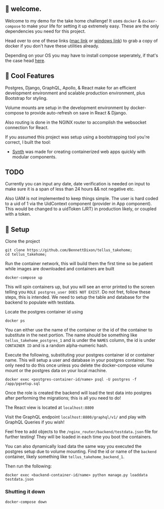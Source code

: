 ## :running: welcome.

Welcome to my demo for the take home challenge! It uses `docker` & `docker-compose` to make your life for setting it up extremely easy. These are the only dependencies you need for this project.

Head over to one of these links
([mac link](https://docs.docker.com/docker-for-mac/install/) or [windows link](https://docs.docker.com/docker-for-windows/install/)) to grab a copy of docker if you don't have these utilities already.

Depending on your OS you may have to install compose seperately, if that's the case head [here](https://docs.docker.com/compose/install/).

## :sparkler: Cool Features

Postgres, Django, GraphQL, Apollo, & React make for an efficient development environment and scalable production environment, plus Bootstrap for styling.

Volume mounts are setup in the development environment by docker-compose to provide auto-refresh on save in React & Django.

Also routing is done in the NGINX router to accomplish the websocket connection for React.

If you assumed this project was setup using a bootstrapping tool you're correct, I built the tool:

- [Synth](https://github.com/bennettdixon/synth) was made for creating containerized web apps quickly with modular components.

## TODO

Currently you can input any date, date verification is needed on input to make sure it is a span of less than 24 hours && not negative etc.

Also UAM is not implemented to keep things simple. The user is hard coded to a uid of 1 via the UidContext component (provider in App component). This would be changed to a uidToken (JRT) in production likely, or coupled with a token.

## :wrench: Setup

Clone the project

```
git clone https://github.com/BennettDixon/tellus_takehome;
cd tellus_takehome;
```

Run the container network, this will build them the first time so be patient while images are downloaded and containers are built

```
docker-compose up
```

This will spin containers up, but you will see an error printed to the screen telling you `ROLE postgres_user DOES NOT EXIST`. Do not fret, follow these steps, this is intended. We need to setup the table and database for the backend to populate with testdata.

Locate the postgres container id using

```
docker ps
```

You can either use the name of the container or the id of the container to substitute in the next portion. The name should be something like `tellus_takehome_postgres_1` and is under the `NAMES` column, the id is under `CONTAINER ID` and is a random alpha-numeric hash.

Execute the following, substituting your postgres container id or container name. This will setup a user and database in your postgres container. You only need to do this once unless you delete the docker-compose volume mount or the postgres data on your local machine.

```
docker exec <postgres-container-id/name> psql -U postgres -f /app/pgsetup.sql
```

Once the role is created the backend will load the test data into postgres after performing the migrations; this is all you need to do!

The React view is located at `localhost:8800`

Visit the GraphQL endpoint `localhost:8800/graphql/v1/` and play with GraphQL Queries if you wish!

Feel free to add objects to the `/nginx_router/backend/testdata.json` file for further testing! They will be loaded in each time you boot the containers.

You can also dynamically load data the same way you executed the postgres setup due to volume mounting. Find the id or name of the `backend` container, likely something like `tellus_takehome_backend_1`.

Then run the following:

```
docker exec <backend-container-id/name> python manage.py loaddata testdata.json
```

### Shutting it down

```
docker-compose down
```
